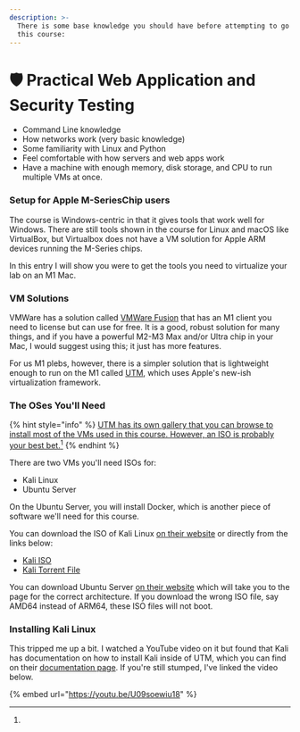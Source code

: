 ```yaml
---
description: >-
  There is some base knowledge you should have before attempting to go through
  this course:
---
```


# 🛡️ Practical  Web Application and Security Testing

* Command Line knowledge
* How networks work (very basic knowledge)
* Some familiarity with Linux and Python
* Feel comfortable with how servers and web apps work
* Have a machine with enough memory, disk storage, and CPU to run multiple VMs at once.



### Setup for Apple M-SeriesChip users



The course is Windows-centric in that it gives tools that work well for Windows. There are still tools shown in the course for Linux and macOS like VirtualBox, but Virtualbox does not have a VM solution for Apple ARM devices running the M-Series chips.



In this entry I will show you were to get the tools you need to virtualize your lab on an M1 Mac.



### VM Solutions



VMWare has a solution called [VMWare Fusion](https://customerconnect.vmware.com/downloads/info/slug/desktop\_end\_user\_computing/vmware\_fusion/13\_0) that has an M1 client you need to license but can use for free. It is a good, robust solution for many things, and if you have a powerful M2-M3 Max and/or Ultra chip in your Mac, I would suggest using this; it just has more features.

For us M1 plebs, however, there is a simpler solution that is lightweight enough to run on the M1 called [UTM](https://github.com/utmapp/UTM), which uses Apple's new-ish virtualization framework.



### The OSes You'll Need

{% hint style="info" %}
[UTM has its own gallery that you can browse to install most of the VMs used in this course. However, an ISO is probably your best bet.](#user-content-fn-1)[^1]
{% endhint %}

There are two VMs you'll need ISOs for:

* Kali Linux
* Ubuntu Server

On the Ubuntu Server, you will install Docker, which is another piece of software we'll need for this course.



You can download the ISO of Kali Linux [on their website](https://www.kali.org/get-kali/#kali-installer-images) or directly from the links below:

* [Kali ISO](https://cdimage.kali.org/kali-2024.1/kali-linux-2024.1-installer-arm64.iso)
* [Kali Torrent File](https://cdimage.kali.org/kali-2024.1/kali-linux-2024.1-installer-arm64.iso.torrent)

You can download Ubuntu Server [on their website](https://ubuntu.com/download/server/arm) which will take you to the page for the correct architecture. If you download the wrong ISO file, say AMD64 instead of ARM64, these ISO files will not boot.



### Installing Kali Linux



This tripped me up a bit. I watched a YouTube video on it but found that Kali has documentation on how to install Kali inside of UTM, which you can find on their [documentation page](https://www.kali.org/docs/virtualization/install-utm-guest-vm/). If you're still stumped, I've linked the video below.



{% embed url="https://youtu.be/U09soewiu18" %}



[^1]: 
